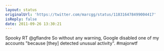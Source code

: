 ```yaml
---
layout: status
originalUrl: 'https://twitter.com/marcgg/status/118316478499004417'
isReply: false
date: 2011-09-26 13:30:21
---
```


Spooky RT @gflandre So without any warning, Google disabled one of my accounts "because [they] detected unusual activity". #majorwtf

